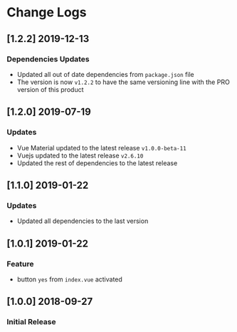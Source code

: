 # Change Logs

## [1.2.2] 2019-12-13
### Dependencies Updates
- Updated all out of date dependencies from `package.json` file
- The version is now `v1.2.2` to have the same versioning line with the PRO version of this product

## [1.2.0] 2019-07-19
### Updates
- Vue Material updated to the latest release `v1.0.0-beta-11`
- Vuejs updated to the latest release `v2.6.10`
- Updated the rest of dependencies to the latest release

## [1.1.0] 2019-01-22
### Updates
- Updated all dependencies to the last version

## [1.0.1] 2019-01-22
### Feature
- button `yes` from `index.vue` activated

## [1.0.0] 2018-09-27
### Initial Release
